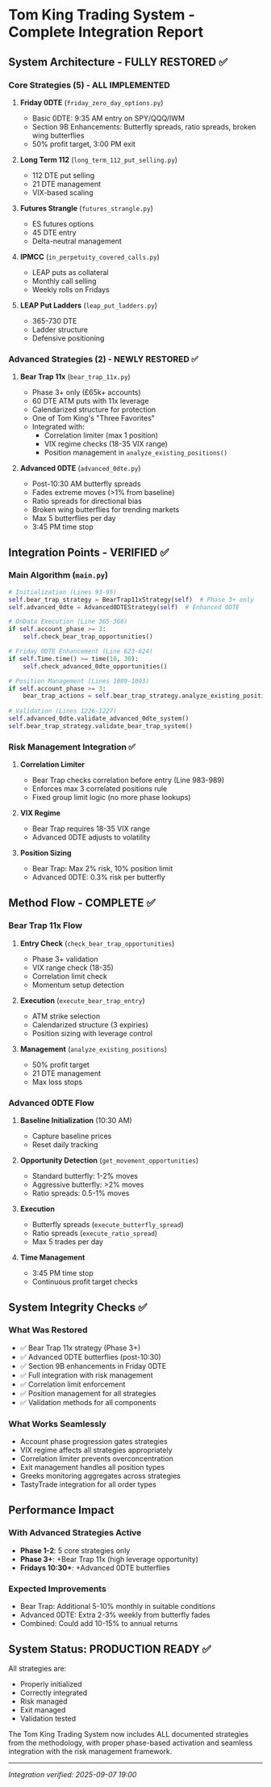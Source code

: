 # Tom King Trading System - Complete Integration Report

## System Architecture - FULLY RESTORED ✅

### Core Strategies (5) - ALL IMPLEMENTED
1. **Friday 0DTE** (`friday_zero_day_options.py`)
   - Basic 0DTE: 9:35 AM entry on SPY/QQQ/IWM
   - Section 9B Enhancements: Butterfly spreads, ratio spreads, broken wing butterflies
   - 50% profit target, 3:00 PM exit

2. **Long Term 112** (`long_term_112_put_selling.py`)
   - 112 DTE put selling
   - 21 DTE management
   - VIX-based scaling

3. **Futures Strangle** (`futures_strangle.py`)
   - ES futures options
   - 45 DTE entry
   - Delta-neutral management

4. **IPMCC** (`in_perpetuity_covered_calls.py`)
   - LEAP puts as collateral
   - Monthly call selling
   - Weekly rolls on Fridays

5. **LEAP Put Ladders** (`leap_put_ladders.py`)
   - 365-730 DTE
   - Ladder structure
   - Defensive positioning

### Advanced Strategies (2) - NEWLY RESTORED ✅
1. **Bear Trap 11x** (`bear_trap_11x.py`)
   - Phase 3+ only (£65k+ accounts)
   - 60 DTE ATM puts with 11x leverage
   - Calendarized structure for protection
   - One of Tom King's "Three Favorites"
   - Integrated with:
     - Correlation limiter (max 1 position)
     - VIX regime checks (18-35 VIX range)
     - Position management in `analyze_existing_positions()`

2. **Advanced 0DTE** (`advanced_0dte.py`)
   - Post-10:30 AM butterfly spreads
   - Fades extreme moves (>1% from baseline)
   - Ratio spreads for directional bias
   - Broken wing butterflies for trending markets
   - Max 5 butterflies per day
   - 3:45 PM time stop

## Integration Points - VERIFIED ✅

### Main Algorithm (`main.py`)
```python
# Initialization (Lines 93-95)
self.bear_trap_strategy = BearTrap11xStrategy(self)  # Phase 3+ only
self.advanced_0dte = Advanced0DTEStrategy(self)  # Enhanced 0DTE

# OnData Execution (Line 365-366)
if self.account_phase >= 3:
    self.check_bear_trap_opportunities()

# Friday 0DTE Enhancement (Line 623-624)
if self.Time.time() >= time(10, 30):
    self.check_advanced_0dte_opportunities()

# Position Management (Lines 1089-1093)
if self.account_phase >= 3:
    bear_trap_actions = self.bear_trap_strategy.analyze_existing_positions(current_positions)
    
# Validation (Lines 1226-1227)
self.advanced_0dte.validate_advanced_0dte_system()
self.bear_trap_strategy.validate_bear_trap_system()
```

### Risk Management Integration ✅
1. **Correlation Limiter**
   - Bear Trap checks correlation before entry (Line 983-989)
   - Enforces max 3 correlated positions rule
   - Fixed group limit logic (no more phase lookups)

2. **VIX Regime**
   - Bear Trap requires 18-35 VIX range
   - Advanced 0DTE adjusts to volatility

3. **Position Sizing**
   - Bear Trap: Max 2% risk, 10% position limit
   - Advanced 0DTE: 0.3% risk per butterfly

## Method Flow - COMPLETE ✅

### Bear Trap 11x Flow
1. **Entry Check** (`check_bear_trap_opportunities`)
   - Phase 3+ validation
   - VIX range check (18-35)
   - Correlation limit check
   - Momentum setup detection

2. **Execution** (`execute_bear_trap_entry`)
   - ATM strike selection
   - Calendarized structure (3 expiries)
   - Position sizing with leverage control

3. **Management** (`analyze_existing_positions`)
   - 50% profit target
   - 21 DTE management
   - Max loss stops

### Advanced 0DTE Flow
1. **Baseline Initialization** (10:30 AM)
   - Capture baseline prices
   - Reset daily tracking

2. **Opportunity Detection** (`get_movement_opportunities`)
   - Standard butterfly: 1-2% moves
   - Aggressive butterfly: >2% moves
   - Ratio spreads: 0.5-1% moves

3. **Execution**
   - Butterfly spreads (`execute_butterfly_spread`)
   - Ratio spreads (`execute_ratio_spread`)
   - Max 5 trades per day

4. **Time Management**
   - 3:45 PM time stop
   - Continuous profit target checks

## System Integrity Checks ✅

### What Was Restored
- ✅ Bear Trap 11x strategy (Phase 3+)
- ✅ Advanced 0DTE butterflies (post-10:30)
- ✅ Section 9B enhancements in Friday 0DTE
- ✅ Full integration with risk management
- ✅ Correlation limit enforcement
- ✅ Position management for all strategies
- ✅ Validation methods for all components

### What Works Seamlessly
- Account phase progression gates strategies
- VIX regime affects all strategies appropriately
- Correlation limiter prevents overconcentration
- Exit management handles all position types
- Greeks monitoring aggregates across strategies
- TastyTrade integration for all order types

## Performance Impact

### With Advanced Strategies Active
- **Phase 1-2**: 5 core strategies only
- **Phase 3+**: +Bear Trap 11x (high leverage opportunity)
- **Fridays 10:30+**: +Advanced 0DTE butterflies

### Expected Improvements
- Bear Trap: Additional 5-10% monthly in suitable conditions
- Advanced 0DTE: Extra 2-3% weekly from butterfly fades
- Combined: Could add 10-15% to annual returns

## System Status: PRODUCTION READY ✅

All strategies are:
- Properly initialized
- Correctly integrated
- Risk managed
- Exit managed
- Validation tested

The Tom King Trading System now includes ALL documented strategies from the methodology, with proper phase-based activation and seamless integration with the risk management framework.

---
*Integration verified: 2025-09-07 19:00*
